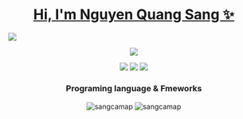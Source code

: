 <h1 align="center"><a href = "https://sangcamap.github.io/portfolio/">Hi, I'm Nguyen Quang Sang ✨</a></h1>

<img src="![image](https://user-images.githubusercontent.com/55171560/214609844-4dcd3a94-d068-48cc-b489-7879b6e08a93.png)" />

<p align = "center">
<img src="https://s199.imacdn.com/ta/2017/10/09/f1c8491801a6a520_c53437d839b8274e_17946715075274563143215.jpg"/>
</p>
<p align = "center"> 
    <img src = "https://komarev.com/ghpvc/?username=sangcamap&style=for-the-badge" />
    <img src = "https://img.shields.io/badge/dynamic/json?logo=github&label=GitHub%20Stars&style=for-the-badge&query=%24.stars&url=https://api.github-star-counter.workers.dev/user/sangcamap" />
    <img src = "https://img.shields.io/badge/dynamic/json?logo=github&label=GitHub%20Forks&style=for-the-badge&query=%24.forks&url=https://api.github-star-counter.workers.dev/user/sangcamap" />
</p>


<h3 align="center" >Programing language & Fmeworks</h3>

<p align = "center">
  <img align="center" src="https://github-readme-stats.vercel.app/api?username=sangcamap&show_icons=true&locale=en" alt="sangcamap" />
  <img align="center" src="https://github-readme-streak-stats.herokuapp.com/?user=sangcamap&" alt="sangcamap" />
</p>













